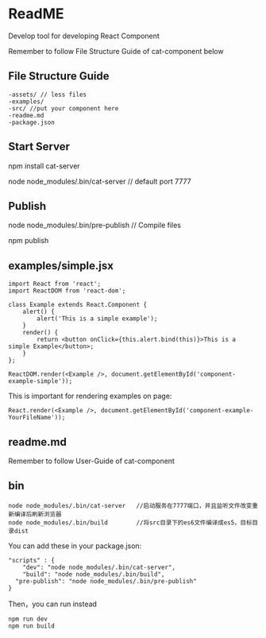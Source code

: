 # ReadME

Develop tool for developing React Component

Remember to follow File Structure Guide of cat-component below

## File Structure Guide

	-assets/ // less files
	-examples/
	-src/ //put your component here
	-readme.md
	-package.json

## Start Server

npm install cat-server

node node_modules/.bin/cat-server   // default port 7777

## Publish

node node_modules/.bin/pre-publish  // Compile files

npm publish



## examples/simple.jsx

	import React from 'react';
    import ReactDOM from 'react-dom';

	class Example extends React.Component {
  		alert() {
        	alert('This is a simple example');
      	}
    	render() {
        	return <button onClick={this.alert.bind(this)}>This is a simple Example</button>;
    	}
	};

	ReactDOM.render(<Example />, document.getElementById('component-example-simple'));

This is important for rendering examples on page:

`React.render(<Example />, document.getElementById('component-example-YourFileName'));
`
## readme.md

Remember to follow User-Guide of cat-component

## bin

```
node node_modules/.bin/cat-server   //启动服务在7777端口，并且监听文件改变重新编译后刷新浏览器
node node_modules/.bin/build        //将src目录下的es6文件编译成es5，目标目录dist
```

You can add these in your package.json:

```
"scripts" : {
	"dev": "node node_modules/.bin/cat-server",
	"build": "node node_modules/.bin/build",
  "pre-publish": "node node_modules/.bin/pre-publish"
}
```
Then，you can run instead

```
npm run dev
npm run build
```

